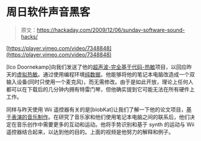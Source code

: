# 周日软件声音黑客

> 原文：<https://hackaday.com/2009/12/06/sunday-software-sound-hacks/>

[https://player.vimeo.com/video/7348848](https://player.vimeo.com/video/7348848)

[Ico Doornekamp]向我们发送了他的[超声波-完全基于代码-热敏](http://zevv.nl/play/code/ultrasonic-theremin/)项目，以回应昨天的[虚拟热敏](http://hackaday.com/2009/12/05/virtual-theremin/)。通过使用编程环境[纯数据](http://puredata.info/)，他能够将他的笔记本电脑改造成一个双输入设备(同时只使用一个麦克风)，而无需修改。由于是如此开放，理论上任何人都可以在下载后的几分钟内拥有特雷门琴，但他确实提到它可能无法在所有硬件上工作。

同样与昨天使用 Wii 遥控器有关的是[blobKat]让我们了解一下他的论文项目，[基于表演的音乐制作](http://www.blobkat.com/index.php?pag=works&project=thesis)。在研究了音乐家和他们使用笔记本电脑之间的联系后，他们决定在音乐创作中需要更多的互动和运动。他将手势识别和基于 synth 的运动与 Wii 遥控器结合起来，以达到他的目的。上面的视频是他努力的解释和例子。